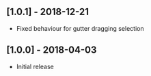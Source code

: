 ## [1.0.1] - 2018-12-21
- Fixed behaviour for gutter dragging selection

## [1.0.0] - 2018-04-03
- Initial release
